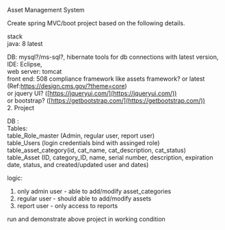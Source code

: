 Asset Management System

Create spring MVC/boot project based on the following details.  
  
stack  
java: 8 latest  
  
DB: mysql?/ms-sql?, hibernate tools for db connections with latest version,  
IDE: Eclipse,  
web server: tomcat  
front end: 508 compliance framework like assets framework? or latest (Ref:https://design.cms.gov/?theme=core)  
or jquery UI? ([https://jqueryui.com/](https://jqueryui.com/))  
or bootstrap? ([https://getbootstrap.com/](https://getbootstrap.com/))  
2. Project  

DB :  
Tables:  
table_Role_master (Admin, regular user, report user)  
table_Users (login credentials bind with assinged role)  
table_asset_category(id, cat_name, cat_description, cat_status)  
table_Asset (ID, category_ID, name, serial number, description, expiration date, status, and created/updated user and dates)  
  
logic:  
1. only admin user - able to add/modify asset_categories  
2. regular user - should able to add/modify assets  
3. report user - only access to reports  
  
run and demonstrate above project in working condition